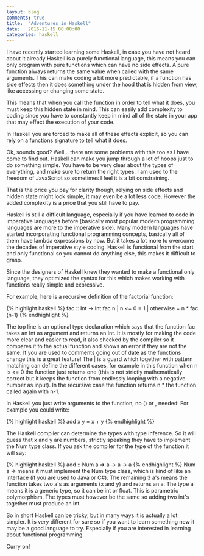 ```yaml
---
layout: blog
comments: true
title:  "Adventures in Haskell"
date:   2016-11-15 00:00:00
categories: haskell
---
```


I have recently started learning some Haskell, in case you have not heard about it already Haskell is a purely functional
language, this means you can only program with pure functions which can have no side effects. A pure function always
returns the same value when called with the same arguments. This can make coding a bit more predictable, if a function
has side effects then it does something under the hood that is hidden from view, like accessing or changing some state.

This means that when you call the function in order to tell what it does, you must keep this hidden state in mind. This
can easily add complexity to coding since you have to constantly keep in mind all of the state in your app that may
effect the execution of your code.

In Haskell you are forced to make all of these effects explicit, so you can rely on a functions signature to tell what
it does.

Ok, sounds good? Well... there are some problems with this too as I have come to find out. Haskell can make you jump
through a lot of hoops just to do something simple. You have to be very clear about the types of everything, and make
sure to return the right types. I am used to the freedom of JavaScript so sometimes I feel it is a bit constraining.

That is the price you pay for clarity though, relying on side effects and hidden state might look simple, it may even
be a lot less code. However the added complexity is a price that you still have to pay.

Haskell is still a difficult language, especially if you have learned to code in imperative languages before (basically
most popular modern programming languages are more to the imperative side). Many modern languages have started incorporating
functional programming concepts, basically all of them have lambda expressions by now. But it takes a lot more to overcome
the decades of imperative style coding. Haskell is functional from the start and only functional so you cannot do anything
else, this makes it difficult to grasp.

Since the designers of Haskell knew they wanted to make a functional only language, they optimized the syntax for this
which makes working with functions really simple and expressive.

For example, here is a recursive definition of the factorial function:

{% highlight haskell %}
fac :: Int -> Int
fac n | n <= 0 = 1
      | otherwise = n * fac (n-1)
{% endhighlight %}

The top line is an optional type declaration which says that the function fac takes an Int as argument and returns an Int.
It is mostly for making the code more clear and easier to read, it also checked by the compiler so it compares it to the
actual function and shows an error if they are not the same. If you are used to comments going out of date as the functions
change this is a great feature!
The | is a guard which together with pattern matching can define the different cases, for example in this function when
n is <= 0 the function just returns one (this is not strictly mathematically correct but it keeps the function from
endlessly looping with a negative number as input). In the recursive case the function returns n * the function called
again with n-1.

In Haskell you just write arguments to the function, no () or , needed! For example you could write:

{% highlight haskell %}
add x y = x + y
{% endhighlight %}

The Haskell compiler can determine the types with type inference. So it will guess that x and y are numbers, strictly
speaking they have to implement the Num type class. If you ask the compiler for the type of the function it will say:

{% highlight haskell %}
add :: Num a => a -> a -> a
{% endhighlight %}
Num a => means it must implement the Num type class, which is kind of like an interface (if you are used to Java or C#).
The remaining 3 a's means the function takes two a's as arguments (x and y) and returns an a. The type a means it is a
generic type, so it can be int or float. This is parametric polymorphism. The types must however be the same so adding
two int's together must produce an int.

So in short Haskell can be tricky, but in many ways it is actually a lot simpler. It is very different for sure so if
you want to learn something new it may be a good language to try. Especially if you are interested in learning about
functional programming.

Curry on!
